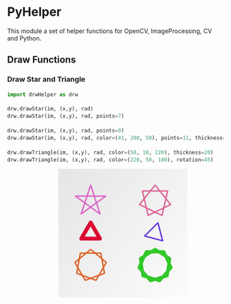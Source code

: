 # PyHelper
This module a set of helper functions for OpenCV, ImageProcessing, CV and Python.

## Draw Functions
### Draw Star and Triangle

~~~python
import drwHelper as drw

drw.drawStar(im, (x,y), rad)
drw.drawStar(im, (x,y), rad, points=7)

drw.drawStar(im, (x,y), rad, points=9)
drw.drawStar(im, (x,y), rad, color=(41, 200, 50), points=11, thickness=15)

drw.drawTriangle(im, (x,y), rad, color=(50, 10, 220), thickness=20)
drw.drawTriangle(im, (x,y), rad, color=(220, 50, 100), rotation=45)
~~~
<pre style='text-align:center'>
    <img src='showcase/drawStar.png' width='300px'/>
</pre>
